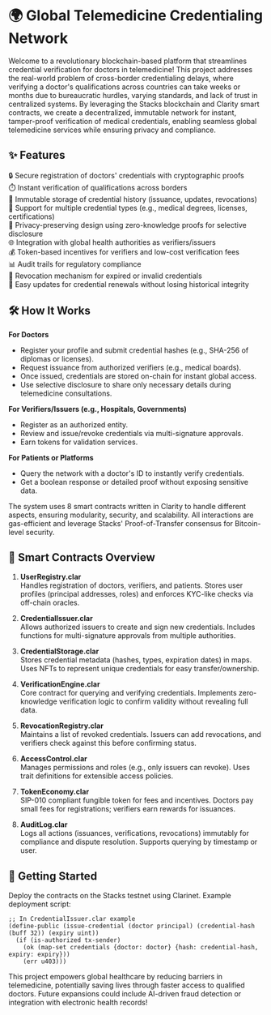 # 🌍 Global Telemedicine Credentialing Network

Welcome to a revolutionary blockchain-based platform that streamlines credential verification for doctors in telemedicine! This project addresses the real-world problem of cross-border credentialing delays, where verifying a doctor's qualifications across countries can take weeks or months due to bureaucratic hurdles, varying standards, and lack of trust in centralized systems. By leveraging the Stacks blockchain and Clarity smart contracts, we create a decentralized, immutable network for instant, tamper-proof verification of medical credentials, enabling seamless global telemedicine services while ensuring privacy and compliance.

## ✨ Features

🔒 Secure registration of doctors' credentials with cryptographic proofs  
⏱️ Instant verification of qualifications across borders  
📜 Immutable storage of credential history (issuance, updates, revocations)  
🏥 Support for multiple credential types (e.g., medical degrees, licenses, certifications)  
🔐 Privacy-preserving design using zero-knowledge proofs for selective disclosure  
🌐 Integration with global health authorities as verifiers/issuers  
💰 Token-based incentives for verifiers and low-cost verification fees  
📊 Audit trails for regulatory compliance  
🚫 Revocation mechanism for expired or invalid credentials  
🔄 Easy updates for credential renewals without losing historical integrity  

## 🛠 How It Works

**For Doctors**  
- Register your profile and submit credential hashes (e.g., SHA-256 of diplomas or licenses).  
- Request issuance from authorized verifiers (e.g., medical boards).  
- Once issued, credentials are stored on-chain for instant global access.  
- Use selective disclosure to share only necessary details during telemedicine consultations.  

**For Verifiers/Issuers (e.g., Hospitals, Governments)**  
- Register as an authorized entity.  
- Review and issue/revoke credentials via multi-signature approvals.  
- Earn tokens for validation services.  

**For Patients or Platforms**  
- Query the network with a doctor's ID to instantly verify credentials.  
- Get a boolean response or detailed proof without exposing sensitive data.  

The system uses 8 smart contracts written in Clarity to handle different aspects, ensuring modularity, security, and scalability. All interactions are gas-efficient and leverage Stacks' Proof-of-Transfer consensus for Bitcoin-level security.

## 📂 Smart Contracts Overview

1. **UserRegistry.clar**  
   Handles registration of doctors, verifiers, and patients. Stores user profiles (principal addresses, roles) and enforces KYC-like checks via off-chain oracles.

2. **CredentialIssuer.clar**  
   Allows authorized issuers to create and sign new credentials. Includes functions for multi-signature approvals from multiple authorities.

3. **CredentialStorage.clar**  
   Stores credential metadata (hashes, types, expiration dates) in maps. Uses NFTs to represent unique credentials for easy transfer/ownership.

4. **VerificationEngine.clar**  
   Core contract for querying and verifying credentials. Implements zero-knowledge verification logic to confirm validity without revealing full data.

5. **RevocationRegistry.clar**  
   Maintains a list of revoked credentials. Issuers can add revocations, and verifiers check against this before confirming status.

6. **AccessControl.clar**  
   Manages permissions and roles (e.g., only issuers can revoke). Uses trait definitions for extensible access policies.

7. **TokenEconomy.clar**  
   SIP-010 compliant fungible token for fees and incentives. Doctors pay small fees for registrations; verifiers earn rewards for issuances.

8. **AuditLog.clar**  
   Logs all actions (issuances, verifications, revocations) immutably for compliance and dispute resolution. Supports querying by timestamp or user.

## 🚀 Getting Started

Deploy the contracts on the Stacks testnet using Clarinet. Example deployment script:  
```clarity
;; In CredentialIssuer.clar example
(define-public (issue-credential (doctor principal) (credential-hash (buff 32)) (expiry uint))
  (if (is-authorized tx-sender)
    (ok (map-set credentials {doctor: doctor} {hash: credential-hash, expiry: expiry}))
    (err u403)))
```

This project empowers global healthcare by reducing barriers in telemedicine, potentially saving lives through faster access to qualified doctors. Future expansions could include AI-driven fraud detection or integration with electronic health records!